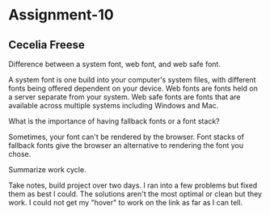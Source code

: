# Assignment-10
## Cecelia Freese

Difference between a system font, web font, and web safe font.

A system font is one build into your computer's system files, with different fonts being offered dependent on your device. Web fonts are fonts held on a server separate from your system. Web safe fonts are fonts that are available across multiple systems including Windows and Mac. 


What is the importance of having fallback fonts or a font stack?

Sometimes, your font can't be rendered by the browser. Font stacks of fallback fonts give the browser an alternative to rendering the font you chose.


Summarize work cycle.

Take notes, build project over two days. I ran into a few problems but fixed them as best I could. The solutions aren't the most optimal or clean but they work. I could not get my "hover" to work on the link as far as I can tell.  
